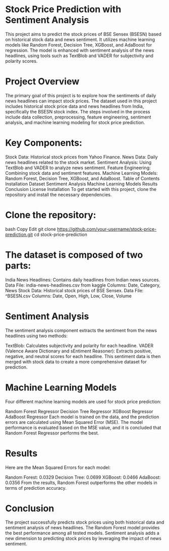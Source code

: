 # Stock Price Prediction with Sentiment Analysis
This project aims to predict the stock prices of BSE Sensex (BSESN) based on historical stock data and news sentiment. It utilizes machine learning models like Random Forest, Decision Tree, XGBoost, and AdaBoost for regression. The model is enhanced with sentiment analysis of the news headlines, using tools such as TextBlob and VADER for subjectivity and polarity scores.

# Project Overview
The primary goal of this project is to explore how the sentiments of daily news headlines can impact stock prices. The dataset used in this project includes historical stock price data and news headlines from India, specifically the BSESN stock index. The steps involved in the process include data collection, preprocessing, feature engineering, sentiment analysis, and machine learning modeling for stock price prediction.

# Key Components:
Stock Data: Historical stock prices from Yahoo Finance.
News Data: Daily news headlines related to the stock market.
Sentiment Analysis: Using TextBlob and VADER to analyze news sentiment.
Feature Engineering: Combining stock data and sentiment features.
Machine Learning Models: Random Forest, Decision Tree, XGBoost, and AdaBoost.
Table of Contents
Installation
Dataset
Sentiment Analysis
Machine Learning Models
Results
Conclusion
License
Installation
To get started with this project, clone the repository and install the necessary dependencies.

# Clone the repository:
bash
Copy
Edit
git clone https://github.com/your-username/stock-price-prediction.git
cd stock-price-prediction

# The dataset is composed of two parts:

India News Headlines: Contains daily headlines from Indian news sources.
Data File: india-news-headlines.csv from kaggle
Columns: Date, Category, News
Stock Data: Historical stock prices of BSE Sensex.
Data File: ^BSESN.csv
Columns: Date, Open, High, Low, Close, Volume

# Sentiment Analysis
The sentiment analysis component extracts the sentiment from the news headlines using two methods:

TextBlob: Calculates subjectivity and polarity for each headline.
VADER (Valence Aware Dictionary and sEntiment Reasoner): Extracts positive, negative, and neutral scores for each headline.
This sentiment data is then merged with stock data to create a more comprehensive dataset for prediction.

# Machine Learning Models
Four different machine learning models are used for stock price prediction:

Random Forest Regressor
Decision Tree Regressor
XGBoost Regressor
AdaBoost Regressor
Each model is trained on the data, and the prediction errors are calculated using Mean Squared Error (MSE). The model performance is evaluated based on the MSE value, and it is concluded that Random Forest Regressor performs the best.

# Results
Here are the Mean Squared Errors for each model:

Random Forest: 0.0329
Decision Tree: 0.0699
XGBoost: 0.0466
AdaBoost: 0.0356
From the results, Random Forest outperforms the other models in terms of prediction accuracy.

# Conclusion
The project successfully predicts stock prices using both historical data and sentiment analysis of news headlines. The Random Forest model provides the best performance among all tested models. Sentiment analysis adds a new dimension to predicting stock prices by leveraging the impact of news sentiment.
